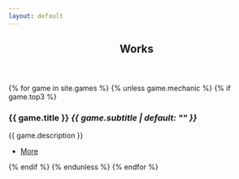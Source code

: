 ```yaml
---
layout: default
---
```

<!-- Section -->
<section>
  <header class="major">
    <h2>Works</h2>
  </header>
  <div class="posts">
  {% for game in site.games %}
    {% unless game.mechanic %}
       {% if game.top3 %}
        <article>
          <a href="{{ game.url }}" class="image"><img src="games/{{ game.title | slugify }}/{{ game.image_dir }}{{ game.icon }}" alt="" /></a>
          <h3>{{ game.title }} <em>{{ game.subtitle | default: "" }}</em></h3>
          <p>{{ game.description }}</p>
          <ul class="actions">
            <li><a href="{{ game.url }}" class="button">More</a></li>
          </ul>
        </article>
      {% endif %}
    {% endunless %}
  {% endfor %}
  </div>
</section>